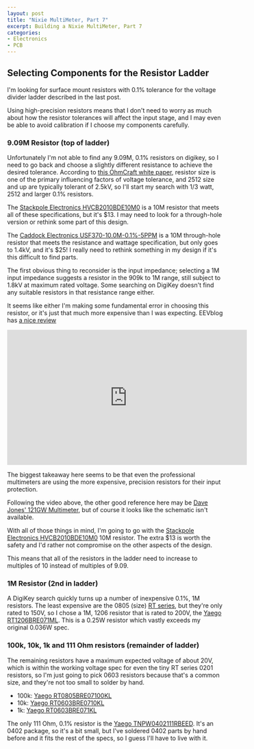 ```yaml
---
layout: post
title: "Nixie MultiMeter, Part 7"
excerpt: Building a Nixie MultiMeter, Part 7
categories:
- Electronics
- PCB
---
```


## Selecting Components for the Resistor Ladder

I'm looking for surface mount resistors with 0.1% tolerance for the voltage divider ladder described in the last post.

Using high-precision resistors means that I don't need to worry as much about how the resistor tolerances will affect the input stage, and I may even be able to avoid calibration if I choose my components carefully.

### 9.09M Resistor (top of ladder)

Unfortunately I'm not able to find any 9.09M, 0.1% resistors on digikey, so I need to go back and choose a slightly different resistance to achieve the desired tolerance. According to [this OhmCraft white paper](https://www.ohmcraft.com/uploads/WP_HighVoltageChipResistors.pdf), resistor size is one of the primary influencing factors of voltage tolerance, and 2512 size and up are typically tolerant of 2.5kV, so I'll start my search with 1/3 watt, 2512 and larger 0.1% resistors.

The [Stackpole Electronics HVCB2010BDE10M0](https://www.digikey.com/product-detail/en/stackpole-electronics-inc/HVCB2010BDE10M0/HVCB2010BDE10M0CT-ND/5824174) is a 10M resistor that meets all of these specifications, but it's $13. I may need to look for a through-hole version or rethink some part of this design.

The [Caddock Electronics USF370-10.0M-0.1%-5PPM](https://www.digikey.com/product-detail/en/caddock-electronics-inc/USF370-10.0M-0.1-5PPM/USF370-10.0M-B-5PPM-ND/4360712) is a 10M through-hole resistor that meets the resistance and wattage specification, but only goes to 1.4kV, and it's $25! I really need to rethink something in my design if it's this difficult to find parts.

The first obvious thing to reconsider is the input impedance; selecting a 1M input impedance suggests a resistor in the 909k to 1M range, still subject to 1.8kV at maximum rated voltage. Some searching on DigiKey doesn't find any suitable resistors in that resistance range either.

It seems like either I'm making some fundamental error in choosing this resistor, or it's just that much more expensive than I was expecting. EEVblog has [a nice review](https://www.eevblog.com/forum/blog/eevblog-373-multimeter-input-protection-tutorial/)

<iframe width="560" height="315" src="https://www.youtube.com/embed/zUhnGp5vh60" frameborder="0" allow="autoplay; encrypted-media" allowfullscreen></iframe>

The biggest takeaway here seems to be that even the professional multimeters are using the more expensive, precision resistors for their input protection.

Following the video above, the other good reference here may be [Dave Jones' 121GW Multimeter](https://www.kickstarter.com/projects/eevblog/eevblog-121gw-multimeter), but of course it looks like the schematic isn't available.

With all of those things in mind, I'm going to go with the [Stackpole Electronics HVCB2010BDE10M0](https://www.digikey.com/product-detail/en/stackpole-electronics-inc/HVCB2010BDE10M0/HVCB2010BDE10M0CT-ND/5824174) 10M resistor. The extra $13 is worth the safety and I'd rather not compromise on the other aspects of the design.

This means that all of the resistors in the ladder need to increase to multiples of 10 instead of multiples of 9.09.

### 1M Resistor (2nd in ladder)

A DigiKey search quickly turns up a number of inexpensive 0.1%, 1M resistors. The least expensive are the 0805 (size) [RT series](http://www.yageo.com/documents/recent/PYu-RT_1-to-0.01_RoHS_L_9.pdf), but they're only rated to 150V, so I chose a 1M, 1206 resistor that is rated to 200V, the [Yaego RT1206BRE071ML](https://www.digikey.com/product-detail/en/yageo/RT1206BRE071ML/YAG5104CT-ND/6617260). This is a 0.25W resistor which vastly exceeds my original 0.036W spec.

### 100k, 10k, 1k and 111 Ohm resistors (remainder of ladder)

The remaining resistors have a maximum expected voltage of about 20V, which is within the working voltage spec for even the tiny RT series 0201 resistors, so I'm just going to pick 0603 resistors because that's a common size, and they're not too small to solder by hand.

 * 100k: [Yaego RT0805BRE07100KL](https://www.digikey.com/product-detail/en/yageo/RT0805BRE07100KL/YAG2326CT-ND/5252440)
 * 10k: [Yaego RT0603BRE0710KL](https://www.digikey.com/product-detail/en/yageo/RT0603BRE0710KL/YAG2313CT-ND/5252427)
 * 1k: [Yaego RT0603BRE071KL](https://www.digikey.com/product-detail/en/yageo/RT0603BRE071KL/YAG2314CT-ND/5252428)

The only 111 Ohm, 0.1% resistor is the [Yaego TNPW0402111RBEED](https://www.digikey.com/product-detail/en/vishay-dale/TNPW0402111RBEED/541-2065-1-ND/4876030). It's an 0402 package, so it's a bit small, but I've soldered 0402 parts by hand before and it fits the rest of the specs, so I guess I'll have to live with it.
